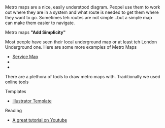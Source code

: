 Metro maps are a nice, easily understood diagram. 
Peopel use them to work out where they are in a system and what route is needed to get them where they want to go. 
Sometimes teh routes are not simple...but a simple map can make them easier to navigate. 

Metro maps **"Add Simplicity"**

Most people have seen their local underground map or at least teh London Underground one. 
Here are some more examples of Metro Maps
- [Service Map](/practice//files/ServiceMap.png)
- 
- 

There are a plethora of tools to draw metro maps with. Traditionally we used online tools 



Templates
- [Illustrator Template](/practice/files/MetroMap_Template.ai)


Reading
- [A great tutorial on Youtube](https://www.youtube.com/watch?v=CcoZQiVFp0Q)
